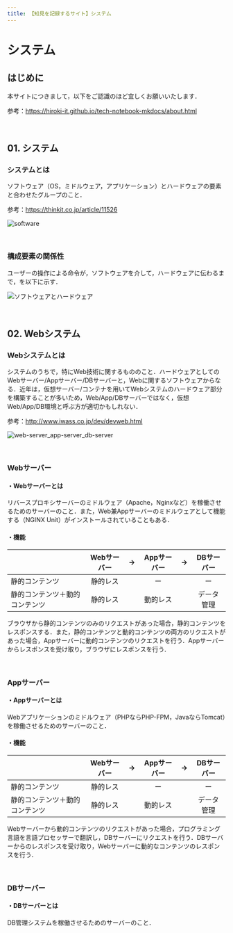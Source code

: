 ```yaml
---
title: 【知見を記録するサイト】システム
---
```


# システム

## はじめに

本サイトにつきまして，以下をご認識のほど宜しくお願いいたします．

参考：https://hiroki-it.github.io/tech-notebook-mkdocs/about.html

<br>

## 01. システム

### システムとは

ソフトウェア（OS，ミドルウェア，アプリケーション）とハードウェアの要素と合わせたグループのこと．

参考：https://thinkit.co.jp/article/11526

![software](https://raw.githubusercontent.com/hiroki-it/tech-notebook/master/images/software.png)

<br>

### 構成要素の関係性

ユーザーの操作による命令が，ソフトウェアを介して，ハードウェアに伝わるまで，を以下に示す．

![ソフトウェアとハードウェア](https://raw.githubusercontent.com/hiroki-it/tech-notebook/master/images/ソフトウェアとハードウェア.png)

<br>

## 02. Webシステム

### Webシステムとは

システムのうちで，特にWeb技術に関するもののこと．ハードウェアとしてのWebサーバー/Appサーバー/DBサーバーと，Webに関するソフトウェアからなる．近年は，仮想サーバー/コンテナを用いてWebシステムのハードウェア部分を構築することが多いため，Web/App/DBサーバーではなく，仮想Web/App/DB環境と呼ぶ方が適切かもしれない．

参考：http://www.iwass.co.jp/dev/devweb.html

![web-server_app-server_db-server](https://raw.githubusercontent.com/hiroki-it/tech-notebook/master/images/web-server_app-server_db-server.png)

<br>

### Webサーバー

#### ・Webサーバーとは

リバースプロキシサーバーのミドルウェア（Apache，Nginxなど）を稼働させるためのサーバーのこと．また，Web兼Appサーバーのミドルウェアとして機能する（NGINX Unit）がインストールされていることもある．

#### ・機能

|                                | Webサーバー |  →   | Appサーバー |  →   | DBサーバー |
| ------------------------------ | :---------: | :--: | :---------: | :--: | :--------: |
| 静的コンテンツ                 |  静的レス   |      |     ー      |      |     ー     |
| 静的コンテンツ＋動的コンテンツ |  静的レス   |      |  動的レス   |      | データ管理 |

ブラウザから静的コンテンツのみのリクエストがあった場合，静的コンテンツをレスポンスする．また，静的コンテンツと動的コンテンツの両方のリクエストがあった場合，Appサーバーに動的コンテンツのリクエストを行う．Appサーバーからレスポンスを受け取り，ブラウザにレスポンスを行う．

<br>

### Appサーバー

#### ・Appサーバーとは

Webアプリケーションのミドルウェア（PHPならPHP-FPM，JavaならTomcat）を稼働させるためのサーバーのこと．

#### ・機能

|                                | Webサーバー |  →   | Appサーバー |  →   | DBサーバー |
| ------------------------------ | :---------: | :--: | :---------: | :--: | :--------: |
| 静的コンテンツ                 |  静的レス   |      |     ー      |      |     ー     |
| 静的コンテンツ＋動的コンテンツ |  静的レス   |      |  動的レス   |      | データ管理 |


Webサーバーから動的コンテンツのリクエストがあった場合，プログラミング言語を言語プロセッサーで翻訳し，DBサーバーにリクエストを行う．DBサーバーからのレスポンスを受け取り，Webサーバーに動的なコンテンツのレスポンスを行う．

<br>

### DBサーバー

#### ・DBサーバーとは

DB管理システムを稼働させるためのサーバーのこと．

<br>
